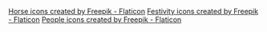 [Horse icons created by Freepik - Flaticon](https://www.flaticon.com/free-icons/horse)
[Festivity icons created by Freepik - Flaticon](https://www.flaticon.com/free-icons/festivity)
[People icons created by Freepik - Flaticon](https://www.flaticon.com/free-icons/people)
